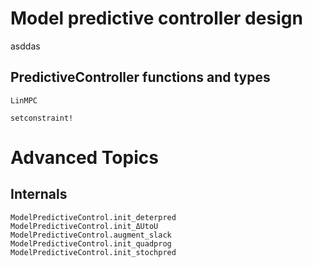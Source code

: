 # Model predictive controller design

asddas

## PredictiveController functions and types

```@docs
LinMPC
```
```@docs
setconstraint!
```

# Advanced Topics

## Internals

```@docs
ModelPredictiveControl.init_deterpred
ModelPredictiveControl.init_ΔUtoU
ModelPredictiveControl.augment_slack
ModelPredictiveControl.init_quadprog
ModelPredictiveControl.init_stochpred
```